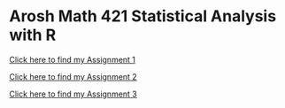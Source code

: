 # Arosh Math 421 Statistical Analysis with R 

[Click here to find my Assignment 1](Assignment-1.html)

[Click here to find my Assignment 2](assignment2---Copy.html)

[Click here to find my Assignment 3](assignment3.html)
